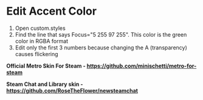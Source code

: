 #                                                                    Edit Accent Color
1. Open custom.styles
2. Find the line that says Focus="5 255 97 255". This color is the green color in RGBA format
3. Edit only the first 3 numbers because changing the A (transparency) causes flickering

**Official Metro Skin For Steam - https://github.com/minischetti/metro-for-steam**

**Steam Chat and Library skin - https://github.com/RoseTheFlower/newsteamchat**
